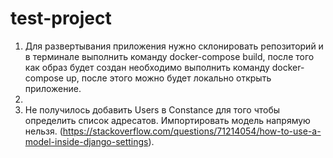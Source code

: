 # test-project
1) Для развертывания приложения нужно склонировать репозиторий и в терминале выполнить команду docker-compose build, 
после того как образ будет создан необходимо выполнить команду docker-compose up, после этого можно будет локально открыть приложение.
2) 
3) Не получилось добавить Users в Constance для того чтобы определить список адресатов. Импортировать модель напрямую нельзя.
(https://stackoverflow.com/questions/71214054/how-to-use-a-model-inside-django-settings).